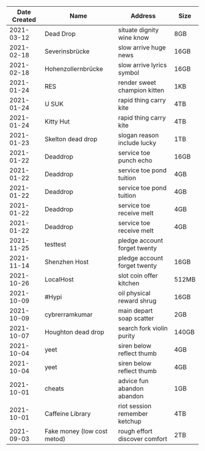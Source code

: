 | Date Created | Name | Address | Size |
| ------------ | ---- | ------- | ---- |
| 2021-03-12   | Dead Drop |  situate dignity wine know | 8GB | 
| 2021-02-18   | Severinsbrücke |  slow arrive huge news | 16GB | 
| 2021-02-18   | Hohenzollernbrücke | slow arrive lyrics symbol | 16GB |
| 2021-01-24   | RES |  render sweet champion kitten | 1KB | 
| 2021-01-24   | U SUK | rapid thing carry kite | 4TB | 
| 2021-01-24   | Kitty Hut | rapid thing carry kite | 4TB | 
| 2021-01-23   | Skelton dead drop | slogan reason include lucky | 1TB |
| 2021-01-22   | Deaddrop | service toe punch echo | 16GB |
| 2021-01-22   | Deaddrop | service toe pond tuition | 4GB |
| 2021-01-22   | Deaddrop | service toe pond tuition | 4GB |
| 2021-01-22   | Deaddrop | service toe receive melt | 4GB |
| 2021-01-22   | Deaddrop | service toe receive melt | 4GB |
| 2021-11-25   | testtest | pledge account forget twenty |  |
| 2021-11-14   | Shenzhen Host | pledge account forget twenty | 16GB |
| 2021-10-26   | LocalHost | slot coin offer kitchen | 512MB |
| 2021-10-09   | #Hypi | oil physical reward shrug | 16GB |
| 2021-10-09   | cybrerramkumar | main depart soap scatter | 2GB |
| 2021-10-07   | Houghton dead drop | search fork violin purity | 140GB |
| 2021-10-04   | yeet | siren below reflect thumb | 4GB |
| 2021-10-04   | yeet | siren below reflect thumb | 4GB |
| 2021-10-01   | cheats | advice fun abandon abandon | 1GB |
| 2021-10-01   | Caffeine Library | riot session remember ketchup | 4TB |
| 2021-09-03   | Fake money (low cost metod) | rough effort discover comfort | 2TB |





